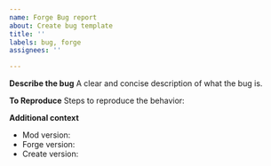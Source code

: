 ```yaml
---
name: Forge Bug report
about: Create bug template
title: ''
labels: bug, forge
assignees: ''

---
```


**Describe the bug**
A clear and concise description of what the bug is.

**To Reproduce**
Steps to reproduce the behavior:

**Additional context**
- Mod version:
- Forge version:
- Create version:
